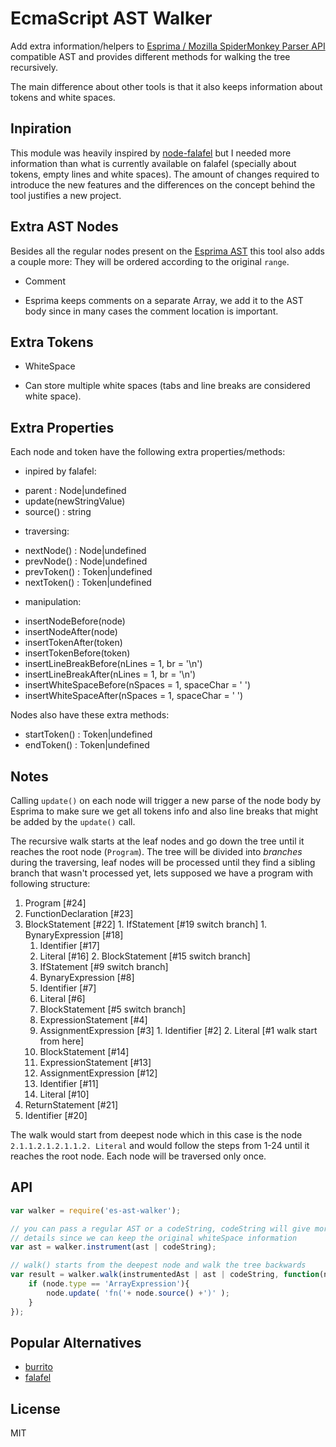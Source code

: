 # EcmaScript AST Walker

Add extra information/helpers to [Esprima / Mozilla SpiderMonkey Parser
API](http://esprima.org/doc/index.html#ast) compatible AST and provides
different methods for walking the tree recursively.

The main difference about other tools is that it also keeps information about
tokens and white spaces.


## Inpiration

This module was heavily inspired by
[node-falafel](https://github.com/substack/node-falafel) but I needed more
information than what is currently available on falafel (specially about
tokens, empty lines and white spaces). The amount of changes required to
introduce the new features and the differences on the concept behind the tool
justifies a new project.


## Extra AST Nodes

Besides all the regular nodes present on the [Esprima
AST](http://esprima.org/doc/index.html#ast) this tool also adds a couple more:
They will be ordered according to the original `range`.

 * Comment
  - Esprima keeps comments on a separate Array, we add it to the AST body since
    in many cases the comment location is important.


## Extra Tokens

 * WhiteSpace
  - Can store multiple white spaces (tabs and line breaks are considered white
    space).



## Extra Properties

Each node and token have the following extra properties/methods:

 * inpired by falafel:
  - parent : Node|undefined
  - update(newStringValue)
  - source() : string
 * traversing:
  - nextNode() : Node|undefined
  - prevNode() : Node|undefined
  - prevToken() : Token|undefined
  - nextToken() : Token|undefined
 * manipulation:
  - insertNodeBefore(node)
  - insertNodeAfter(node)
  - insertTokenAfter(token)
  - insertTokenBefore(token)
  - insertLineBreakBefore(nLines = 1, br = '\n')
  - insertLineBreakAfter(nLines = 1, br = '\n')
  - insertWhiteSpaceBefore(nSpaces = 1, spaceChar = ' ')
  - insertWhiteSpaceAfter(nSpaces = 1, spaceChar = ' ')

Nodes also have these extra methods:

 - startToken() : Token|undefined
 - endToken() : Token|undefined


## Notes

Calling `update()` on each node will trigger a new parse of the node body by
Esprima to make sure we get all tokens info and also line breaks that might be
added by the `update()` call.

The recursive walk starts at the leaf nodes and go down the tree until it
reaches the root node (`Program`). The tree will be divided into *branches*
during the traversing, leaf nodes will be processed until they find a sibling
branch that wasn't processed yet, lets supposed we have a program with
following structure:

 1. Program [#24]
  2. FunctionDeclaration [#23]
   1. BlockStatement [#22]
    1. IfStatement [#19 switch branch]
     1. BynaryExpression [#18]
      1. Identifier [#17]
      2. Literal [#16]
     2. BlockStatement [#15 switch branch]
      1. IfStatement [#9 switch branch]
       1. BynaryExpression [#8]
        1. Identifier [#7]
        2. Literal [#6]
       2. BlockStatement [#5 switch branch]
        1. ExpressionStatement [#4]
         1. AssignmentExpression [#3]
          1. Identifier [#2]
          2. Literal [#1 walk start from here]
      2. BlockStatement [#14]
       1. ExpressionStatement [#13]
        1. AssignmentExpression [#12]
         1. Identifier [#11]
         2. Literal [#10]
  2. ReturnStatement [#21]
   1. Identifier [#20]

The walk would start from deepest node which in this case is the node
`2.1.1.2.1.2.1.1.2. Literal` and would follow the steps from 1-24 until it
reaches the root node. Each node will be traversed only once.


## API

```js
var walker = require('es-ast-walker');

// you can pass a regular AST or a codeString, codeString will give more
// details since we can keep the original whiteSpace information
var ast = walker.instrument(ast | codeString);

// walk() starts from the deepest node and walk the tree backwards
var result = walker.walk(instrumentedAst | ast | codeString, function(node){
    if (node.type == 'ArrayExpression'){
        node.update( 'fn('+ node.source() +')' );
    }
});
```


## Popular Alternatives

 - [burrito](https://github.com/substack/node-burrito)
 - [falafel](https://github.com/substack/node-falafel)


## License

MIT


